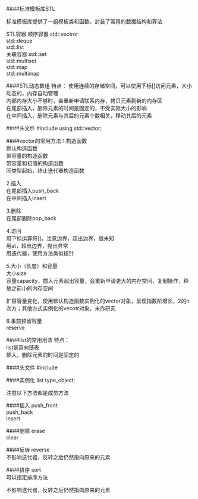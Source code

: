 ####标准模板库STL

标准模板库提供了一组模板类和函数，封装了常用的数据结构和算法<br/>

STL容器
顺序容器
	std::vectror<br/>
	std::deque<br/>
	std::list<br/>
关联容器
	std::set<br/>
	std::multiset<br/>
	std::map<br/>
	std::multimap<br/>


####STL动态数组
特点：
	使用连续的存储空间，可以使用下标[]访问元素，大小动态的，内存自动管理<br/>
	内部内存大小不够时，会重新申请联系内存，拷贝元素到新的内存区<br/>
	在尾部插入，删除元素的时间是固定的，不受实际大小的影响<br/>
	在中间插入，删除元素与其后的元素个数相关，移动其后的元素<br/>

####头文件
#include<vector>
using std::vector;


####vector的常用方法
1.构造函数<br/>
默认构造函数<br/>
带容量的构造函数<br/>
带容量和初值的构造函数<br/>
同类型起始，终止迭代器构造函数<br/>

2.插入<br/>
在尾部插入push_back<br/>
在中间插入insert<br/>

3.删除<br/>
在尾部删除pop_back<br/>

4.访问<br/>
用下标运算符[]，注意边界，超出边界，值未知<br/>
用at，超出边界，抛出异常<br/>
用迭代器，使用方法类似指针<br/>

5.大小（长度）和容量<br/>
大小size<br/>
容量capacity，插入元素超出容量，会重新申请更大的内存空间，复制操作，释放之前小的内存空间<br/>

扩容容量变化，使用默认构造函数实例化的vector对象，呈现指数阶增长，2的n次方；其他方式实例化的vecotr对象，未作研究<br/>

6.事前预留容量<br/>
reserve<br/>


####list的常用用法
特点：<br/>
list是双向链表<br/>
插入，删除元素的时间是固定的<br/>

####头文件
#include<vector>

####实例化
list<type> type_object;

注意以下方法都是成员方法<br/>

####插入
push_front<br/>
push_back<br/>
insert<br/>

####删除
erase<br/>
clear<br/>

####反转
reverse<br/>
不影响迭代器，反转之后仍然指向原来的元素<br/>

####排序
sort<br/>
可以指定排序方法<br/>

不影响迭代器，反转之后仍然指向原来的元素<br/>




